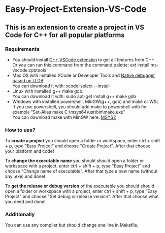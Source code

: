 Easy-Project-Extension-VS-Code
==============================

This is an extension to create a project in VS Code for C++ for all popular platforms
-------------------------------------------------------------------------------------

### Requirements

*   You should install [C++ VSCode extension](https://marketplace.visualstudio.com/items?itemName=ms-vscode.cpptools) to get all features from C++  
    Or you can run this command from the command palette: ext install ms-vscode.cpptools
*   Mac OS with installed XCode or Developer Tools and [Native debugger based on LLDB](https://marketplace.visualstudio.com/items?itemName=vadimcn.vscode-lldb)  
    You can download it with: xcode-select --install
*   Linux with installed g++ make gdb.  
    You can download it with: sudo apt-get install g++ make gdb
*   Windows with installed powershell, MinGW(g++, gdb) and make or WSL  
    If you use powershell, you should add make to powershell with for example "Set-Alias make C:\\msys64\\usr\\bin\\make.exe"  
    You can download make with MinGW here: [MSYS2](https://www.msys2.org/)

### How to use?

To **create a project** you should open a folder or workspace, enter ctrl + shift + p, type "Easy Project" and choose "Create Project". After that choose your platform and code!

To **change the executable name** you should should open a folder or workspace with a project, enter ctrl + shift + p, type "Easy Project" and choose "Change name of executable". After that type a new name (without any .exe) and done!

To **get the release or debug version** of the executable you should should open a folder or workspace with a project, enter ctrl + shift + p, type "Easy Project" and choose "Set debug or release version". After that choose what you need and done!

### Additionally

You can use any compiler but should change one line in Makefile.